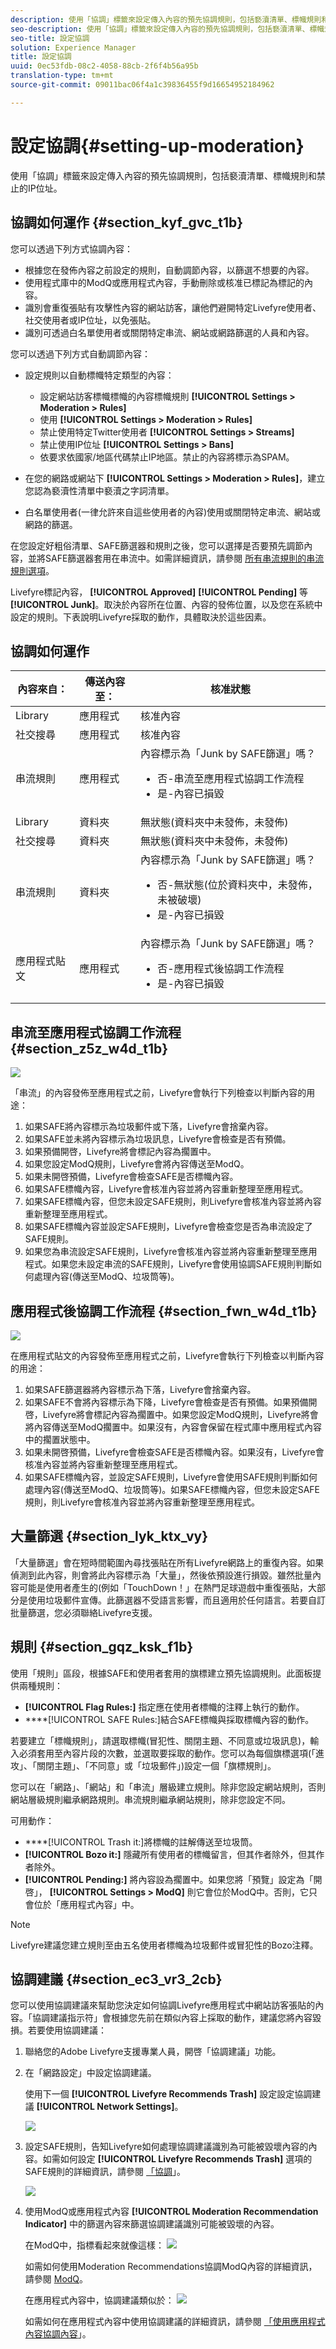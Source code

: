 ```yaml
---
description: 使用「協調」標籤來設定傳入內容的預先協調規則，包括褻瀆清單、標幟規則和禁止的IP位址。
seo-description: 使用「協調」標籤來設定傳入內容的預先協調規則，包括褻瀆清單、標幟規則和禁止的IP位址。
seo-title: 設定協調
solution: Experience Manager
title: 設定協調
uuid: 0ec53fdb-08c2-4058-88cb-2f6f4b56a95b
translation-type: tm+mt
source-git-commit: 09011bac06f4a1c39836455f9d16654952184962

---
```



# 設定協調{#setting-up-moderation}

使用「協調」標籤來設定傳入內容的預先協調規則，包括褻瀆清單、標幟規則和禁止的IP位址。

## 協調如何運作 {#section_kyf_gvc_t1b}

您可以透過下列方式協調內容：

* 根據您在發佈內容之前設定的規則，自動調節內容，以篩選不想要的內容。
* 使用程式庫中的ModQ或應用程式內容，手動刪除或核准已標記為標記的內容。
* 識別會重復張貼有攻擊性內容的網站訪客，讓他們避開特定Livefyre使用者、社交使用者或IP位址，以免張貼。
* 識別可透過白名單使用者或關閉特定串流、網站或網路篩選的人員和內容。

您可以透過下列方式自動調節內容：

* 設定規則以自動標幟特定類型的內容：

   * 設定網站訪客標幟標幟的內容標幟規則 **[!UICONTROL Settings > Moderation > Rules]**
   * 使用 **[!UICONTROL Settings > Moderation > Rules]**
   * 禁止使用特定Twitter使用者 **[!UICONTROL Settings > Streams]**
   * 禁止使用IP位址 **[!UICONTROL Settings > Bans]**
   * 依要求依國家/地區代碼禁止IP地區。禁止的內容將標示為SPAM。

* 在您的網路或網站下 **[!UICONTROL Settings > Moderation > Rules]**，建立您認為褻瀆性清單中褻瀆之字詞清單。
* 白名單使用者(一律允許來自這些使用者的內容)使用或關閉特定串流、網站或網路的篩選。

在您設定好粗俗清單、SAFE篩選器和規則之後，您可以選擇是否要預先調節內容，並將SAFE篩選器套用在串流中。如需詳細資訊，請參閱 [所有串流規則的串流規則選項](/help/using/c-streams/c-stream-rule-options-for-all-stream-rules.md#c_stream_rule_options_for_all_stream_rules)。

Livefyre標記內容， **[!UICONTROL Approved]** **[!UICONTROL Pending]** 等 **[!UICONTROL Junk]**。取決於內容所在位置、內容的發佈位置，以及您在系統中設定的規則。下表說明Livefyre採取的動作，具體取決於這些因素。

## 協調如何運作

| 內容來自： | 傳送內容至： | 核准狀態 |
|--- |--- |--- |
| Library | 應用程式 | 核准內容 |
| 社交搜尋 | 應用程式 | 核准內容 |
| 串流規則 | 應用程式 | 內容標示為「Junk by SAFE篩選」嗎？ <br><ul><li>否-串流至應用程式協調工作流程</li><li>是-內容已損毀</li></ul> |
| Library | 資料夾 | 無狀態(資料夾中未發佈，未發佈) |
| 社交搜尋 | 資料夾 | 無狀態(資料夾中未發佈，未發佈) |
| 串流規則 | 資料夾 | 內容標示為「Junk by SAFE篩選」嗎？ <br><ul><li>否-無狀態(位於資料夾中，未發佈，未被破壞)</li><li>是-內容已損毀</li></ul> |
| 應用程式貼文 | 應用程式 | 內容標示為「Junk by SAFE篩選」嗎？ <br><ul><li>否-應用程式後協調工作流程</li><li>是-內容已損毀</li></ul> |

## 串流至應用程式協調工作流程 {#section_z5z_w4d_t1b}

![](assets/stream_to_app_workflow.png)

「串流」的內容發佈至應用程式之前，Livefyre會執行下列檢查以判斷內容的用途：

1. 如果SAFE將內容標示為垃圾郵件或下落，Livefyre會捨棄內容。
1. 如果SAFE並未將內容標示為垃圾訊息，Livefyre會檢查是否有預備。
1. 如果預備開啓，Livefyre將會標記內容為擱置中。
1. 如果您設定ModQ規則，Livefyre會將內容傳送至ModQ。
1. 如果未開啓預備，Livefyre會檢查SAFE是否標幟內容。
1. 如果SAFE標幟內容，Livefyre會核准內容並將內容重新整理至應用程式。
1. 如果SAFE標幟內容，但您未設定SAFE規則，則Livefyre會核准內容並將內容重新整理至應用程式。
1. 如果SAFE標幟內容並設定SAFE規則，Livefyre會檢查您是否為串流設定了SAFE規則。
1. 如果您為串流設定SAFE規則，Livefyre會核准內容並將內容重新整理至應用程式。如果您未設定串流的SAFE規則，Livefyre會使用協調SAFE規則判斷如何處理內容(傳送至ModQ、垃圾筒等)。

## 應用程式後協調工作流程 {#section_fwn_w4d_t1b}

![](assets/post_to_app_workflow.png)

在應用程式貼文的內容發佈至應用程式之前，Livefyre會執行下列檢查以判斷內容的用途：

1. 如果SAFE篩選器將內容標示為下落，Livefyre會捨棄內容。
1. 如果SAFE不會將內容標示為下降，Livefyre會檢查是否有預備。如果預備開啓，Livefyre將會標記內容為擱置中。如果您設定ModQ規則，Livefyre將會將內容傳送至ModQ擱置中。如果沒有，內容會保留在程式庫中應用程式內容中的擱置狀態中。
1. 如果未開啓預備，Livefyre會檢查SAFE是否標幟內容。如果沒有，Livefyre會核准內容並將內容重新整理至應用程式。
1. 如果SAFE標幟內容，並設定SAFE規則，Livefyre會使用SAFE規則判斷如何處理內容(傳送至ModQ、垃圾筒等)。如果SAFE標幟內容，但您未設定SAFE規則，則Livefyre會核准內容並將內容重新整理至應用程式。

## 大量篩選 {#section_lyk_ktx_vy}

「大量篩選」會在短時間範圍內尋找張貼在所有Livefyre網路上的重復內容。如果偵測到此內容，則會將此內容標示為「大量」，然後依預設進行損毀。雖然批量內容可能是使用者產生的(例如「TouchDown！」在熱門足球遊戲中重復張貼，大部分是使用垃圾郵件宣傳。此篩選器不受語言影響，而且適用於任何語言。若要自訂批量篩選，您必須聯絡Livefyre支援。

## 規則 {#section_gqz_ksk_f1b}

使用「規則」區段，根據SAFE和使用者套用的旗標建立預先協調規則。此面板提供兩種規則：

* **[!UICONTROL Flag Rules:]** 指定應在使用者標幟的注釋上執行的動作。
* ****[!UICONTROL SAFE Rules:]結合SAFE標幟與採取標幟內容的動作。

若要建立「標幟規則」，請選取標幟(冒犯性、關閉主題、不同意或垃圾訊息)，輸入必須套用至內容片段的次數，並選取要採取的動作。您可以為每個旗標選項(「進攻」、「關閉主題」、「不同意」或「垃圾郵件」)設定一個「旗標規則」。

您可以在「網路」、「網站」和「串流」層級建立規則。除非您設定網站規則，否則網站層級規則繼承網路規則。串流規則繼承網站規則，除非您設定不同。

可用動作：

* ****[!UICONTROL Trash it:]將標幟的註解傳送至垃圾筒。
* **[!UICONTROL Bozo it:]** 隱藏所有使用者的標幟留言，但其作者除外，但其作者除外。
* **[!UICONTROL Pending:]** 將內容設為擱置中。如果您將「預覽」設定為「開啓」， **[!UICONTROL Settings > ModQ]** 則它會位於ModQ中。否則，它只會位於「應用程式內容」中。

>[!NOTE]
>
>Livefyre建議您建立規則至由五名使用者標幟為垃圾郵件或冒犯性的Bozo注釋。

## 協調建議 {#section_ec3_vr3_2cb}

您可以使用協調建議來幫助您決定如何協調Livefyre應用程式中網站訪客張貼的內容。「協調建議指示符」會根據您先前在類似內容上採取的動作，建議您將內容毀損。若要使用協調建議：

1. 聯絡您的Adobe Livefyre支援專業人員，開啓「協調建議」功能。
1. 在「網路設定」中設定協調建議。

   使用下一個 **[!UICONTROL Livefyre Recommends Trash]** 設定設定協調建議 **[!UICONTROL Network Settings]**。

   ![](assets/image_mod_reco_trash.png)

1. 設定SAFE規則，告知Livefyre如何處理協調建議識別為可能被毀壞內容的內容。如需如何設定 **[!UICONTROL Livefyre Recommends Trash]** 選項的SAFE規則的詳細資訊，請參閱 [「協調](/help/using/c-features-livefyre/c-about-moderation/c-moderation.md#c_moderation)」。

   ![](assets/modreco4.png)

1. 使用ModQ或應用程式內容 **[!UICONTROL Moderation Recommendation Indicator]** 中的篩選內容來篩選協調建議識別可能被毀壞的內容。

   在ModQ中，指標看起來就像這樣： ![](assets/mod_reco1.png)

   如需如何使用Moderation Recommendations協調ModQ內容的詳細資訊，請參閱 [ModQ](/help/using/c-features-livefyre/c-about-moderation/c-modq.md#c_modq)。

   在應用程式內容中，協調建議類似於： ![](assets/modreco3.png)

   如需如何在應用程式內容中使用協調建議的詳細資訊，請參閱 [「使用應用程式內容協調內容](/help/using/c-features-livefyre/c-about-moderation/c-moderate-content-using-app-content.md#c_moderate_content_using_app_content)」。
